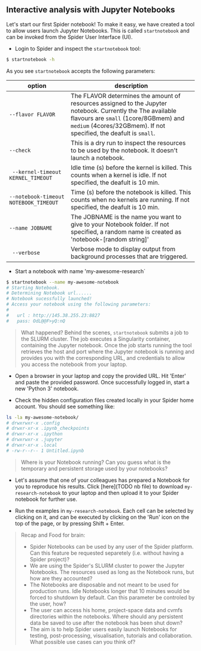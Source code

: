 ## Interactive analysis with Jupyter Notebooks

Let's start our first Spider notebook! To make it easy, we have created a tool to allow users 
launch Jupyter Notebooks. This is called `startnotebook` and can be invoked from the Spider User 
Interface (UI).

* Login to Spider and inspect the `startnotebook`  tool:

```sh
$ startnotebook -h
```

As you see `startnotebook` accepts the following parameters:

| option | description |
| ------ | ----------- |
|`--flavor FLAVOR` | The FLAVOR determines the amount of resources assigned to the Jupyter notebook. Currently the  The available flavours are `small` (1core/8GBmem) and `medium` (4cores/32GBmem). If not specified, the deafult is `small`. |
|`--check` | This is a dry run to inspect the resources to be used by the notebook. It doesn't launch a notebook. |
|` --kernel-timeout KERNEL_TIMEOUT` | Idle time (s) before the kernel is killed. This counts when a kernel is idle. If not specified, the deafult is 10 min. |
|`--notebook-timeout NOTEBOOK_TIMEOUT`| Time (s) before the notebook is killed. This counts when no kernels are running. If not specified, the deafult is 10 min. |
|`--name JOBNAME`| The JOBNAME is the name you want to give to your Notebook folder. If not specified, a random name is created as 'notebook-[random string]' |
|` --verbose`| Verbose mode to display output from background processes that are triggered. | 

* Start a notebook with name 'my-awesome-research`

```sh
$ startnotebook --name my-awesome-notebook
# Starting Notebook.
# Determining Notebook url......
# Notebook sucessfully launched!
# Access your notebook using the following parameters:
#
#	url : http://145.38.255.23:8827
#	pass: OdL@@F>yQ:nQ
```

> What happened? Behind the scenes, `startnotebook` submits a job to the SLURM cluster. The job executes a Singularity container, containing the Jupyter notebook. Once the job starts running the tool retrieves the host and port where the Jupyter notebook is running and provides you with the corresponding URL, and credentials to allow you access the notebook from your laptop.

* Open a browser in your laptop and copy the provided URL. Hit 'Enter' and paste the provided password. Once successfully logged in, start a new 'Python 3' notebook.

* Check the hidden configuration files created locally in your Spider home account. You should see something like:

```sh
ls -la my-awesome-notebook/
# drwxrwxr-x .config
# drwxr-xr-x .ipynb_checkpoints
# drwxr-xr-x .ipython
# drwxrwxr-x .jupyter
# drwxr-xr-x .local
# -rw-r--r-- 1 Untitled.ipynb
```

> Where is your Notebook running? Can you guess what is the temporary and persistent storage used by your notebooks?

* Let's assume that one of your colleagues has prepared a Notebook for you to reproduce his results. Click [here](TODO nb file) to download `my-research-notebook` to your laptop and then upload it to your Spider notebook for further use. 

* Run the examples in `my-research-notebook`. Each cell can be selected by clicking on it, and can be executed by clicking on the 'Run' icon on the top of the page, or by pressing Shift + Enter.

> Recap and Food for brain:  
> - Spider Notebooks can be used by any user of the Spider platform. Can this feature be requested separetely (i.e. without having a Spider project)?  
> - We are using the Spider's SLURM cluster to power the Jupyter Notebooks. The resources used as long as the Notebook runs, but how are they accounted?  
> - The Notebooks are disposable and not meant to be used for production runs. Idle Notebooks longer that 10 minutes would be forced to shutdown by default. Can this parameter be controled by the user, how?  
> - The user can access his home, project-space data and cvmfs directories within the notebooks. Where should any persistent data  be saved to use after the notebook has been shut down?  
> - The aim is to help Spider users easily launch Notebooks for testing, post-processing, visualisation, tutorials and collaboration. What possible use cases can you think of?  




